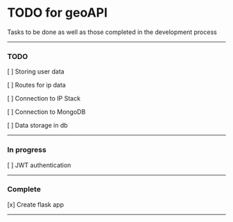 # TODO for geoAPI

Tasks to be done as well as those completed in the development process

---

### TODO

[ ] Storing user data

[ ] Routes for ip data

[ ] Connection to IP Stack

[ ] Connection to MongoDB

[ ] Data storage in db


---

### In progress

[ ] JWT authentication


---

### Complete

[x] Create flask app

---
